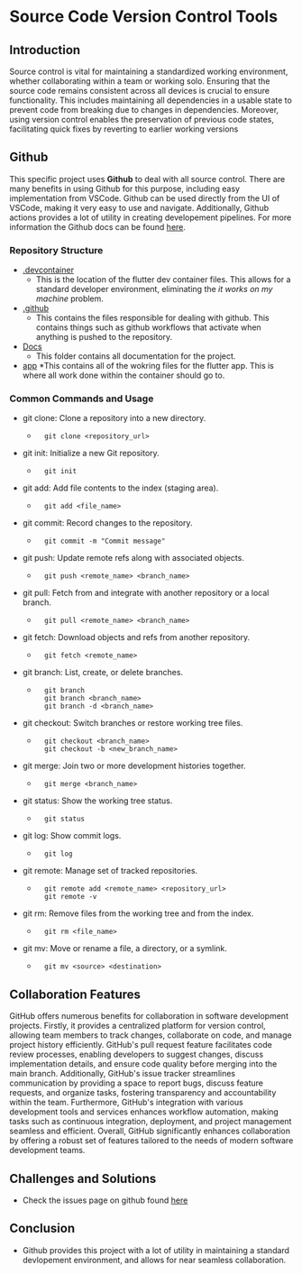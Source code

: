 # Source Code Version Control Tools
## Introduction
Source control is vital for maintaining a standardized working environment, whether collaborating within a team or working solo. Ensuring that the source code remains consistent across all devices is crucial to ensure functionality. This includes maintaining all dependencies in a usable state to prevent code from breaking due to changes in dependencies. Moreover, using version control enables the preservation of previous code states, facilitating quick fixes by reverting to earlier working versions

## Github
This specific project uses **Github** to deal with all source control. There are many benefits in using Github for this purpose, including easy implementation from VSCode. Github can be used directly from the UI of VSCode, making it very easy to use and navigate. Additionally, Github actions provides a lot of utility in creating developement pipelines. For more information the Github docs can be found [here](https://docs.github.com/en).

### Repository Structure
* [.devcontainer](../.devcontainer)
    * This is the location of the flutter dev container files. This allows for a standard developer environment, eliminating the *it works on my machine* problem.
* [.github](../.github/)
    * This contains the files responsible for dealing with github. This contains things such as github workflows that activate when anything is pushed to the repository.
* [Docs](./)
    * This folder contains all documentation for the project.
* [app](../app)
    *This contains all of the wokring files for the flutter app. This is where all work done within the container should go to.
### Common Commands and Usage
* git clone: Clone a repository into a new directory.
    *       git clone <repository_url>

* git init: Initialize a new Git repository.
    *       git init

* git add: Add file contents to the index (staging area).
    *       git add <file_name>
* git commit: Record changes to the repository.
    *       git commit -m "Commit message"
* git push: Update remote refs along with associated objects.
    *       git push <remote_name> <branch_name>
* git pull: Fetch from and integrate with another repository or a local branch.
    *       git pull <remote_name> <branch_name>
* git fetch: Download objects and refs from another repository.
    *       git fetch <remote_name>
* git branch: List, create, or delete branches.
    *       git branch
            git branch <branch_name>
            git branch -d <branch_name>

* git checkout: Switch branches or restore working tree files.
    *       git checkout <branch_name>
            git checkout -b <new_branch_name>

* git merge: Join two or more development histories together.
    *       git merge <branch_name>

* git status: Show the working tree status.
    *       git status

* git log: Show commit logs.
    *       git log
* git remote: Manage set of tracked repositories.
    *       git remote add <remote_name> <repository_url>
            git remote -v
* git rm: Remove files from the working tree and from the index.
    *       git rm <file_name>
* git mv: Move or rename a file, a directory, or a symlink.
    *       git mv <source> <destination>
## Collaboration Features
  GitHub offers numerous benefits for collaboration in software development projects. Firstly, it provides a centralized platform for version control, allowing team members to track changes, collaborate on code, and manage project history efficiently. GitHub's pull request feature facilitates code review processes, enabling developers to suggest changes, discuss implementation details, and ensure code quality before merging into the main branch. Additionally, GitHub's issue tracker streamlines communication by providing a space to report bugs, discuss feature requests, and organize tasks, fostering transparency and accountability within the team. Furthermore, GitHub's integration with various development tools and services enhances workflow automation, making tasks such as continuous integration, deployment, and project management seamless and efficient. Overall, GitHub significantly enhances collaboration by offering a robust set of features tailored to the needs of modern software development teams.
## Challenges and Solutions
* Check the issues page on github found [here](https://github.com/Zaxbys-Toast/CSC325DevContainer/issues)
## Conclusion
* Github provides this project with a lot of utility in maintaining a standard devlopement environment, and allows for near seamless collaboration.
